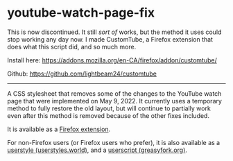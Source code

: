 # youtube-watch-page-fix

This is now discontinued. It still *sort of* works, but the method it uses could stop working any day now. I made CustomTube, a Firefox extension that does what this script did, and so much more.

Install here: https://addons.mozilla.org/en-CA/firefox/addon/customtube/

Github: https://github.com/lightbeam24/customtube

----

A CSS stylesheet that removes some of the changes to the YouTube watch page that were implemented on May 9, 2022. It currently uses a temporary method to fully restore the old layout, but will continue to partially work even after this method is removed because of the other fixes included. 

It is available as a [Firefox extension](https://addons.mozilla.org/en-US/firefox/addon/yt-watch-page-fix/). 

For non-Firefox users (or Firefox users who prefer), it is also available as a [userstyle (userstyles.world)](https://userstyles.world/style/4623/youtube-watch-page-fix), and a [userscript (greasyfork.org)](https://greasyfork.org/en/scripts/445015-youtube-watch-page-fix).
